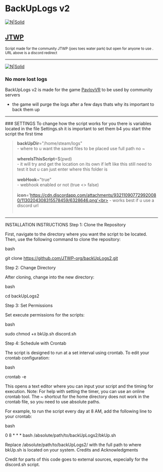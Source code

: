 # BackUpLogs v2

[![N|Solid](https://media.moddb.com/images/members/4/3380/3379652/profile/Discord_button.png)](https://www.jtwp.org)
## [JTWP](https://jtwp.org)


<sub>Script made for the community JTWP (joes toes water park) but open for anyone to use . URL above is a discord redirect </sub>
<hr>

[![N|Solid](https://cdn.discordapp.com/attachments/932110907729920080/1130216713493938187/pvl.jpg)](https://nodesource.com/products/nsolid)

### No more lost logs 
BackUpLogs v2 is made for the game [PavlovVR](https://www.vankrupt.com/) to be used by community servers 



- the game will purge the logs after a few days thats why its important to back them up 

<hr>
### SETTINGS
To change how the script works for you there is variables located in the file Settings.sh it is important to set them b4 you start thhe script the first time 

> **backUpDir**="/home/steam/logs" <br>
    - where to u want the saved files to be placed use full path no ~ <br><br>
**whereIsThisScript**=$(pwd)<br>
    - it will try and get the location on its own if left like this still need to test it but u can just enter where this folder is <br><br>
**webHook**="true"<br>
    - webhook enabled or not (true <> false) <br><br>
**icon**='https://cdn.discordapp.com/attachments/932110907729920080/1130204308315578459/6328646.png'<br>
    - works best if u use a discord url <br><br>
<hr>

INSTALLATION INSTRUCTIONS
Step 1: Clone the Repository

First, navigate to the directory where you want the script to be located. Then, use the following command to clone the repository:

bash

git clone https://github.com/JTWP-org/backUpLogs2.git

Step 2: Change Directory

After cloning, change into the new directory:

bash

cd backUpLogs2

Step 3: Set Permissions

Set execute permissions for the scripts:

bash

sudo chmod +x bkUp.sh discord.sh

Step 4: Schedule with Crontab

The script is designed to run at a set interval using crontab. To edit your crontab configuration:

bash

crontab -e

This opens a text editor where you can input your script and the timing for execution. Note: For help with setting the timer, you can use an online crontab tool. The ~ shortcut for the home directory does not work in the crontab file, so you need to use absolute paths.

For example, to run the script every day at 8 AM, add the following line to your crontab:

bash

0 8 * * * bash /absolute/path/to/backUpLogs2/bkUp.sh

Replace /absolute/path/to/backUpLogs2/ with the full path to where bkUp.sh is located on your system.
Credits and Acknowledgments

Credit for parts of this code goes to external sources, especially for the discord.sh script.
